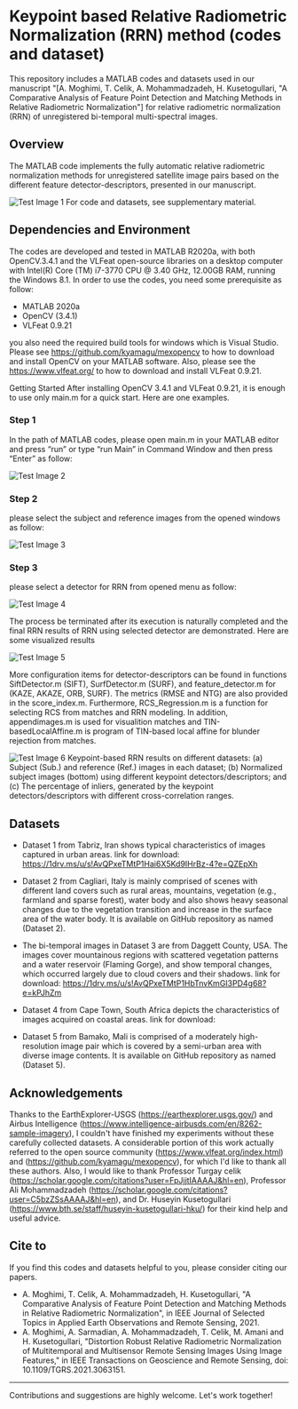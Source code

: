 # Keypoint based Relative Radiometric Normalization (RRN) method (codes and dataset)

This repository includes a MATLAB codes and datasets used in our manuscript "[A. Moghimi, T. Celik, A. Mohammadzadeh, H. Kusetogullari, "A Comparative Analysis of Feature Point Detection and Matching Methods in Relative Radiometric Normalization"] for relative radiometric normalization (RRN) of unregistered bi-temporal multi-spectral images.  

## Overview
The MATLAB code implements the fully automatic relative radiometric normalization methods for unregistered satellite image pairs based on the different feature detector-descriptors, presented in our manuscript. 

![Test Image 1](https://github.com/ArminMoghimi/Keypoint-based-Relative-Radiometric-Normalization-RRN-method/blob/main/Figure/keypoint_based_rrn.png)
For code and datasets, see supplementary material.

## Dependencies and Environment
The codes are developed and tested in MATLAB R2020a, with both OpenCV.3.4.1 and the VLFeat open-source libraries on a desktop computer with Intel(R) Core (TM) i7-3770 CPU @ 3.40 GHz, 12.00GB RAM, running the Windows 8.1. In order to use the codes, you need some prerequisite as follow: 
- 	MATLAB 2020a
- 	OpenCV (3.4.1)
- 	VLFeat 0.9.21 

you also need the required build tools for windows which is Visual Studio. Please see https://github.com/kyamagu/mexopencv to how to download and install OpenCV on your MATLAB software. Also, please see the https://www.vlfeat.org/ to how to download and install VLFeat 0.9.21.

Getting Started
After installing OpenCV 3.4.1 and VLFeat 0.9.21, it is enough to use only main.m for a quick start. Here are one examples.
### Step 1
In the path of MATLAB codes, please open main.m in your MATLAB editor and press “run” or type “run Main” in Command Window and then press “Enter” as follow: 

![Test Image 2](https://github.com/ArminMoghimi/Keypoint-based-Relative-Radiometric-Normalization-RRN-method/blob/main/Figure/main%20run.png)

### Step 2
please select the subject and reference images from the opened windows as follow:

![Test Image 3](https://github.com/ArminMoghimi/Keypoint-based-Relative-Radiometric-Normalization-RRN-method/blob/main/Figure/input_data.png)

### Step 3
please select a detector for RRN from opened menu as follow:

![Test Image 4](https://github.com/ArminMoghimi/Keypoint-based-Relative-Radiometric-Normalization-RRN-method/blob/main/Figure/menu_bar.png)

The process be terminated after its execution is naturally completed and the final RRN results of RRN using selected detector are demonstrated. Here are some visualized results

![Test Image 5](https://github.com/ArminMoghimi/Keypoint-based-Relative-Radiometric-Normalization-RRN-method/blob/main/Figure/results_plot.png)

More configuration items for detector-descriptors can be found in functions SiftDetector.m (SIFT), SurfDetector.m (SURF), and feature_detector.m for (KAZE, AKAZE, ORB, SURF). The metrics (RMSE and NTG) are also provided in the score_index.m. Furthermore, RCS_Regression.m is a function for selecting RCS from matches and RRN modeling. In addition, appendimages.m is used for visualition matches and TIN-basedLocalAffine.m is program of TIN-based local affine for blunder rejection from matches.    

![Test Image 6](https://github.com/ArminMoghimi/Keypoint-based-Relative-Radiometric-Normalization-RRN-method/blob/main/Figure/qualitive%20results.jpg)
Keypoint-based RRN results on different datasets: (a) Subject (Sub.) and reference (Ref.) images in each dataset; (b) Normalized subject images (bottom) using different keypoint detectors/descriptors; and (c) The percentage of inliers, generated by the keypoint detectors/descriptors with different cross-correlation ranges.

## Datasets
- Dataset 1 from Tabriz, Iran shows typical characteristics of images captured in urban areas. link for download:
https://1drv.ms/u/s!AvQPxeTMtP1Hai6X5Kd9IHrBz-4?e=QZEpXh

- Dataset 2 from Cagliari, Italy is mainly comprised of scenes with different land covers such as rural areas, mountains, vegetation (e.g., farmland and sparse forest), water body and also shows heavy seasonal changes due to the vegetation transition and increase in the surface area of the water body. It is available on GitHub repository as named (Dataset 2).

- The bi-temporal images in Dataset 3 are from Daggett County, USA.  The images cover mountainous regions with scattered vegetation patterns and a water reservoir (Flaming Gorge), and show temporal changes, which occurred largely due to cloud covers and their shadows. link for download: 
https://1drv.ms/u/s!AvQPxeTMtP1HbTnvKmGI3PD4g68?e=kPJhZm

- Dataset 4 from Cape Town, South Africa depicts the characteristics of images acquired on coastal areas. link for download:

- Dataset 5 from Bamako, Mali is comprised of a moderately high-resolution image pair which is covered by a semi-urban area with diverse image contents. It is available on GitHub repository as named (Dataset 5).


## Acknowledgements

Thanks to the EarthExplorer-USGS (https://earthexplorer.usgs.gov/) and Airbus Intelligence (https://www.intelligence-airbusds.com/en/8262-sample-imagery),  I couldn't have finished my experiments without these carefully collected datasets. A considerable portion of this work actually referred to the open source community (https://www.vlfeat.org/index.html) and (https://github.com/kyamagu/mexopencv), for which I'd like to thank all these authors. Also, I would like to thank Professor Turgay celik (https://scholar.google.com/citations?user=FpJjjtIAAAAJ&hl=en), Professor Ali Mohammadzadeh (https://scholar.google.com/citations?user=C5bzZSsAAAAJ&hl=en), and Dr. Huseyin Kusetogullari (https://www.bth.se/staff/huseyin-kusetogullari-hku/) for their kind help and useful advice.

## Cite to
If you find this codes and datasets helpful to you, please consider citing our papers.

- A. Moghimi, T. Celik, A. Mohammadzadeh, H. Kusetogullari, "A Comparative Analysis of Feature Point Detection and Matching Methods in Relative Radiometric Normalization", in IEEE Journal of Selected Topics in Applied Earth Observations and Remote Sensing, 2021. 
- A. Moghimi, A. Sarmadian, A. Mohammadzadeh, T. Celik, M. Amani and H. Kusetogullari, "Distortion Robust Relative Radiometric Normalization of Multitemporal and Multisensor Remote Sensing Images Using Image Features," in IEEE Transactions on Geoscience and Remote Sensing, doi: 10.1109/TGRS.2021.3063151.

---
Contributions and suggestions are highly welcome. Let's work together!

